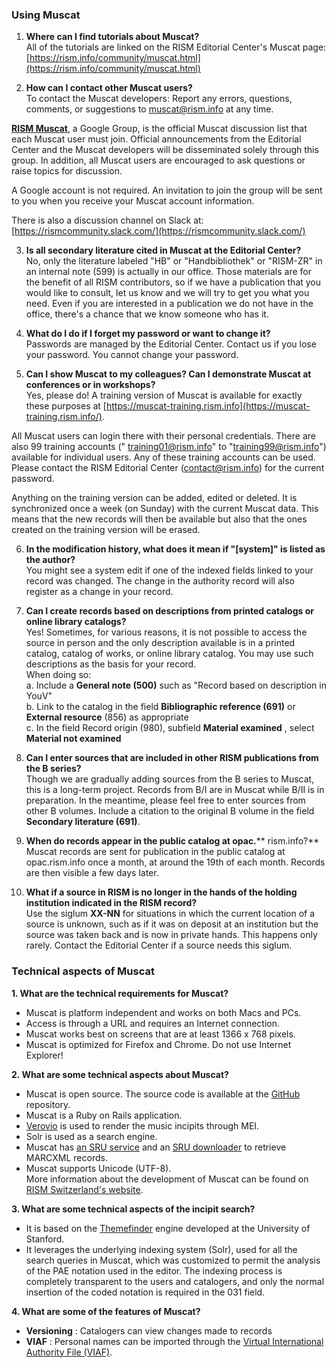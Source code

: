### Using Muscat

1. **Where can I find tutorials about Muscat?**  
   All of the tutorials are linked on the RISM Editorial Center's Muscat page: [https://rism.info/community/muscat.html](https://rism.info/community/muscat.html)

2. **How can I contact other Muscat users?**  
   To contact the Muscat developers: Report any errors, questions, comments, or suggestions to muscat@rism.info at any
   time.

**[RISM Muscat](https://groups.google.com/forum/#!forum/rism-muscat)**, a Google Group, is the official Muscat
discussion list that each Muscat user must join. Official announcements from the Editorial Center and the Muscat
developers will be disseminated solely through this group. In addition, all Muscat users are encouraged to ask questions
or raise topics for discussion.

A Google account is not required. An invitation to join the group will be sent to you when you receive your Muscat
account information.

There is also a discussion channel on Slack at:   
[https://rismcommunity.slack.com/](https://rismcommunity.slack.com/)

3. **Is all secondary literature cited in Muscat at the Editorial Center?**  
   No, only the literature labeled "HB" or "Handbibliothek" or "RISM-ZR" in an internal note (599) is actually in our
   office. Those materials are for the benefit of all RISM contributors, so if we have a publication that you would like
   to consult, let us know and we will try to get you what you need. Even if you are interested in a publication we do
   not have in the office, there's a chance that we know someone who has it.

4. **What do I do if I forget my password or want to change it?**  
   Passwords are managed by the Editorial Center. Contact us if you lose your password. You cannot change your password.

5. **Can I show Muscat to my colleagues? Can I demonstrate Muscat at conferences or in workshops?**  
   Yes, please do! A training version of Muscat is available for exactly these purposes
   at [https://muscat-training.rism.info](https://muscat-training.rism.info/).

All Muscat users can login there with their personal credentials. There are also 99 training accounts ("
training01@rism.info" to "training99@rism.info") available for individual users. Any of these training accounts can be
used. Please contact the RISM Editorial Center (contact@rism.info) for the current password.

Anything on the training version can be added, edited or deleted. It is synchronized once a week (on Sunday) with the
current Muscat data. This means that the new records will then be available but also that the ones created on the
training version will be erased.

6. **In the modification history, what does it mean if "[system]" is listed as the author?**  
   You might see a system edit if one of the indexed fields linked to your record was changed. The change in the
   authority record will also register as a change in your record.

7. **Can I create records based on descriptions from printed catalogs or online library catalogs?**  
   Yes! Sometimes, for various reasons, it is not possible to access the source in person and the only description
   available is in a printed catalog, catalog of works, or online library catalog. You may use such descriptions as the
   basis for your record.   
   When doing so:  
   a. Include a **General note (500)** such as "Record based on description in YouV"   
   b. Link to the catalog in the field **Bibliographic reference (691)** or **External resource** (856) as
   appropriate   
   c. In the field Record origin (980), subfield **Material examined** , select **Material not examined**

8. **Can I enter sources that are included in other RISM publications from the B series?**  
   Though we are gradually adding sources from the B series to Muscat, this is a long-term project. Records from B/I are
   in Muscat while B/II is in preparation. In the meantime, please feel free to enter sources from other B volumes.
   Include a citation to the original B volume in the field **Secondary literature (691)**.

9. **When do records appear in the public catalog at opac.**** rism.info?**  
   Muscat records are sent for publication in the public catalog at opac.rism.info once a month, at around the 19th of
   each month. Records are then visible a few days later.

10. **What if a source in RISM is no longer in the hands of the holding institution indicated in the RISM record?**  
    Use the siglum **XX-NN** for situations in which the current location of a source is unknown, such as if it was on
    deposit at an institution but the source was taken back and is now in private hands. This happens only rarely.
    Contact the Editorial Center if a source needs this siglum.

### Technical aspects of Muscat

**1. What are the technical requirements for Muscat?**

- Muscat is platform independent and works on both Macs and PCs.
- Access is through a URL and requires an Internet connection.
- Muscat works best on screens that are at least 1366 x 768 pixels.
- Muscat is optimized for Firefox and Chrome. Do not use Internet Explorer!

**2. What are some technical aspects about Muscat?**

- Muscat is open source. The source code is available at the [GitHub](https://github.com/rism-ch/muscat) repository.
- Muscat is a Ruby on Rails application.
- [Verovio](http://www.verovio.org/pae-examples.xhtml) is used to render the music incipits through MEI.
- Solr is used as a search engine.
- Muscat has [an SRU service](https://github.com/rism-ch/muscat/wiki/SRU) and
  an [SRU downloader](https://github.com/rism-international/sru-downloader) to retrieve MARCXML records.
- Muscat supports Unicode (UTF-8).  
  More information about the development of Muscat can be found
  on [RISM Switzerland's website](https://rism.digital/tools/muscat.html).

**3. What are some technical aspects of the incipit search?**

- It is based on the [Themefinder](http://www.themefinder.org/) engine developed at the University of Stanford.
- It leverages the underlying indexing system (Solr), used for all the search queries in Muscat, which was customized to
  permit the analysis of the PAE notation used in the editor. The indexing process is completely transparent to the
  users and catalogers, and only the normal insertion of the coded notation is required in the 031 field.

**4. What are some of the features of Muscat?**

- **Versioning** : Catalogers can view changes made to records
- **VIAF** : Personal names can be imported through the [Virtual International Authority File (VIAF)](https://viaf.org/).

